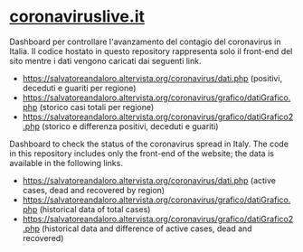 # [coronaviruslive.it](coronaviruslive.it)

Dashboard per controllare l'avanzamento del contagio del coronavirus in Italia.
Il codice hostato in questo repository rappresenta solo il front-end del sito mentre i dati vengono caricati dai seguenti link.

 - https://salvatoreandaloro.altervista.org/coronavirus/dati.php (positivi, deceduti e guariti per regione)
 - https://salvatoreandaloro.altervista.org/coronavirus/grafico/datiGrafico.php (storico casi totali per regione)
 - https://salvatoreandaloro.altervista.org/coronavirus/grafico/datiGrafico2.php (storico e differenza positivi, deceduti e guariti)

Dashboard to check the status of the coronavirus spread in Italy. The code in this repository includes only the front-end of the website; the data is available in the following links.
 - https://salvatoreandaloro.altervista.org/coronavirus/dati.php (active cases, dead and recovered by region)
 - https://salvatoreandaloro.altervista.org/coronavirus/grafico/datiGrafico.php (historical data of total cases)
 - https://salvatoreandaloro.altervista.org/coronavirus/grafico/datiGrafico2.php (historical data and difference of active cases, dead and recovered)
